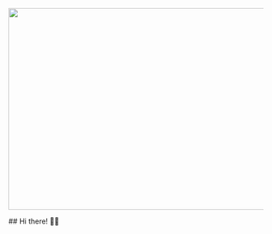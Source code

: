 <p align="center">
 <img  width="800" height="400" src="https://github.com/AnalystDaipayan/AnalystDaipayan/blob/main/Daipayan_Gif.mp4">
</p>
## Hi there! 🙋‍♂️
